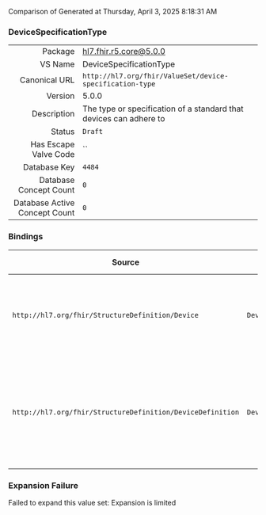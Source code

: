 Comparison of 
Generated at Thursday, April 3, 2025 8:18:31 AM

### DeviceSpecificationType

|      |     |
| ---: | --- |
| Package | hl7.fhir.r5.core@5.0.0 |
| VS Name | DeviceSpecificationType |
| Canonical URL | `http://hl7.org/fhir/ValueSet/device-specification-type` |
| Version | 5.0.0 |
| Description | The type or specification of a standard that devices can adhere to |
| Status | `Draft` |
| Has Escape Valve Code | `` |
| Database Key | `4484` |
| Database Concept Count | `0` |
| Database Active Concept Count | `0` |
### Bindings

| Source | Element | Binding | Strength | Element Short |
| ------ | ------- | ------- | -------- | ------------- |
| `http://hl7.org/fhir/StructureDefinition/Device` | `Device.conformsTo.specification` | `http://hl7.org/fhir/ValueSet/device-specification-type` | `Example` | Identifies the standard, specification, or formal guidance that the device adheres to |
| `http://hl7.org/fhir/StructureDefinition/DeviceDefinition` | `DeviceDefinition.conformsTo.specification` | `http://hl7.org/fhir/ValueSet/device-specification-type` | `Example` | Identifies the standard, specification, or formal guidance that the device adheres to the Device Specification type |

### Expansion Failure

Failed to expand this value set: Expansion is limited
